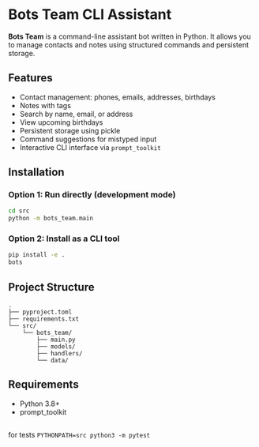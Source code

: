 # Bots Team CLI Assistant

**Bots Team** is a command-line assistant bot written in Python. It allows you to manage contacts and notes using structured commands and persistent storage.

## Features

* Contact management: phones, emails, addresses, birthdays
* Notes with tags
* Search by name, email, or address
* View upcoming birthdays
* Persistent storage using pickle
* Command suggestions for mistyped input
* Interactive CLI interface via `prompt_toolkit`

## Installation

### Option 1: Run directly (development mode)

```bash
cd src
python -m bots_team.main
```

### Option 2: Install as a CLI tool

```bash
pip install -e .
bots
```

## Project Structure

```
.
├── pyproject.toml
├── requirements.txt
└── src/
    └── bots_team/
        ├── main.py
        ├── models/
        ├── handlers/
        └── data/
```

## Requirements

* Python 3.8+
* prompt\_toolkit

##
for tests ```PYTHONPATH=src python3 -m pytest```